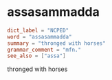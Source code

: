 # assasammadda

``` toml
dict_label = "NCPED"
word = "assasammadda"
summary = "thronged with horses"
grammar_comment = "mfn."
see_also = ["assa"]
```

thronged with horses

